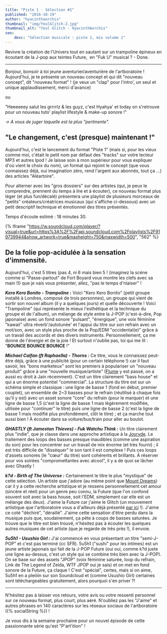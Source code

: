 ```yaml
---
title: "Piste 1 - Sélection #1"
published: "2016-10-19"
author: "hyacinthaorchis"
thumbnail: "img/YeulGlitch-2.jpg"
thumbnail_alt: "Yeul Glitch - HyacinthAorchis"
seo:
    desc: "Sélection musicale : piste 1, mix volume 1"
---
```


Revivre la création de l'Univers tout en sautant sur un trampoline épineux en écoutant de la J-pop aux teintes Future,  en "Fuk U" musical ? - Done. 

* * *

Bonjour, bonsoir à toi jeune aventurier/aventurière de l'artboratoire ! Aujourd'hui, je te présente un nouveau concept et qui dit "nouveau concept", dit "nouveau format" ! (je veux un "clap" pour l'intro', un seul et unique applaudissement, merci d'avance)

ou

"Heeeeeey salut les grrrrlz & les guyz, c'est Hyahya' et today on s'retrouve pour un nouveau tuto' playlist lifestyle & make-up sonore !"

_\-> A vous de juger laquelle est la plus "pertinente"._

## "Le changement, c'est (presque) maintenant !"

Aujourd'hui, c'est le lancement du format "Piste 1" (mais si, pour les vieux comme moi, c'était le petit nom par défaut des "tracks" sur votre lecteur MP3 et autres Ipod ! Je laisse soin à mon supérieur pour vous expliquer d'où vient le choix du nom), un format qui rejoint le concept (que vous connaissez déjà, oui imagination zéro, rend l'argent aux abonnés, tout ça ...) des articles "Aléartoire".

Pour alterner avec les "gros dossiers" sur des artistes (qui, je peux le comprendre, prennent du temps à lire et à écouter), ce nouveau format plus léger (et plus fun/décalé) présentera une playlist de plusieurs morceaux de "petits" créateurs/créatrices musicaux (qui s'affiche ci-dessous) avec un petit descriptif technique et émotionnel des titres présentés.

Temps d'écoute estimé : 18 minutes 30.

{% Iframe "https://w.soundcloud.com/player/?visual=true&url=https%3A%2F%2Fapi.soundcloud.com%2Fplaylists%2F919739944&show_artwork=true&maxheight=750&maxwidth=500", "562" %}

## De la folie pop-acidulée à la sensation d'immensité.

Aujourd'hui, c'est 5 titres (pas 4, ni 6 mais bien 5 ! (imaginez la scène comme si "Passe-partout" de Fort Boyard vous montre les clefs avec sa main !)) que je vais vous présenter, allez, "pas le temps d'niaiser" !

**_Kero Kero Bonito - Trampoline :_** Voici "Kero Kero Bonito" (petit groupe installé à Londres, composé de trois personnes), un groupe qui vient de sortir son nouvel album (il y a quelques jours) et quelle découverte ! Voici "Trampoline" (qui représente le mieux l'esthétique et la technique du groupe et de l'album), un mélange de style entre la J-POP (c'est-à-dire, Pop japonaise) avec un fond sonore "pulsant", "énergique", une voix féminine "kawaii" ultra réverb'/autotunée' et l'appui du titre sur son refrain avec un mot/son, avec un style plus proche de la Pop/EDM "occidental(e)" grâce à un travail des accords et des divers instruments. Personnellement, ça me donne de l'énergie et de la joie ! Et surtout n'oublie pas, toi qui me lit : "**BOUNCE BOUNCE BOUNCE** !"

**_Michael Calfan (ft Raphaella) - Thorns :_** Ce titre, vous le connaissez peut-être déjà, grâce à une publicité (pour un certain téléphone !) car il faut savoir, les "bons marketeux" sont les premiers à populariser un "nouveau produit" grâce à une "nouvelle musique/artiste" ([Flume](/flume-moi-ca/) y est passé, on a aussi eu droit à Jain récemment). C'est un titre clairement "bass house" et qui a un énorme potentiel "commercial". La structure du titre est sur un schéma simple et classique : une ligne de basse 1 (fond en début, premier couplet), un ensemble de 2~3 basses pour le refrain (réutilisé à chaque fois qu'il y est) avec un asset sonore "core" du refrain (pour le marquer) et une ligne de basse 1,5 (c'est la ligne de basse 1 mais légèrement modifiée, utilisée pour "continuer" le titre) puis une ligne de basse 2 (c'est la ligne de basse 1 mais modifié plus profondément, clôt le titre) ; et ça marche tout aussi bien ! À écouter dans sa voiture/bus/train pour aller au boulot.

_**GHASTLY (ft Jameston Thieves) - Fuk Watchu Think :**_ Un titre clairement plus "indie", que je classe dans une approche artistique à la [Joyryde](/joyryde/). Le traitement des loops des basses presque inaudibles (comme une aspiration du son) pour les concentrer sur un travail de mix énorme (et très fourni) ; il est très difficile de "disséquer" le son tant il est complexe ! Puis ces loops d'assets sonores (le "cœur" du titre) sont cohérents et brillants. À réserver pour vos soirées "compromettantes avec alcool", il y a de quoi se lâcher avec Ghastly !

_**k?d - Birth of The Universe :**_ Certainement le titre le plus "mystique" de cette sélection. Un artiste que j'adore (au même point que [Mount Dreams](/mount-dreams/)) car il y a cette recherche artistique et je ressens personnellement cet amour (sincère et réel) pour un genre peu connu, la Future (que l'on confond souvent soit avec la bass house, soit l'EDM, simplement car elle est un mélange des deux). J'aime la Future car j'aime le Glitch (un mouvement artistique que l'artboratoire vous a d'ailleurs déjà présenté [par ici](/glitch-art-son/) !). J'aime ce coté "déchiré", "déraillé". J'aime cette sensation d'être perdu dans la musique puis que, soudainement, ça pète à coups de basses saturées. Je trouve que le titre est bien trouvé, n'hésitez pas à écouter les quelques autres musiques de cet artiste (que je regarde de très près !), il envoie.

_**5u5h1 - Usushio Girl :**_ J'ai commencé en vous présentant un titre "semi-J-POP" et c'est pas terminé (cc SFR). 5u5h1 ("sushi" pour les intimes) est un jeune artiste japonais qui fait de la J-POP Future (oui oui, comme k?d juste une ligne au-dessus, c'est un style qui se combine très bien avec la J-POP). On se base sur des assets "JPOP" (voix féminine saturée, loop du refrain, Link de The Legend of Zelda, WTF JPOP oui je sais) et on met en fond sonore de la Future, ça claque ! C'est "spécial", certes, mais si on aime, 5u5h1 en a pleiiiin sur son Soundcloud et (comme Usushio Girl) certaines sont téléchargeables gratuitement, alors pourquoi s'en priver ?!

* * *

N'hésitez pas à laisser vos retours, votre avis ou votre ressenti personnel sur ce nouveau format, plus court, plus aéré. N'oubliez pas les "J'aime" et autres phrases en 140 caractères sur les réseaux sociaux de l'artboratoire ({% socialString %}) !

Je vous dis à la semaine prochaine pour un nouvel épisode de cette passionnante série qu'est "P'art'ition" !
